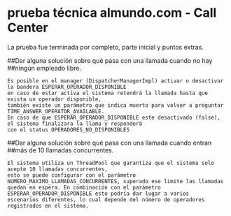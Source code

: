 # prueba técnica almundo.com - Call Center

La prueba fue terminada por completo, parte inicial y puntos extras.

##Dar alguna solución sobre qué pasa con una llamada cuando no hay
##ningún empleado libre.

	Es posible en el manager (DispatcherManagerImpl) activar o desactivar la bandera ESPERAR_OPERADOR_DISPONIBLE
	en caso de estar activa el sistema retendrá la llamada hasta que exista un operador disponible, 
	también existe un parámetro	que indica muerto para volver a preguntar TIME_ANSWER_OPERATOR_AVAILABLE. 
	En caso de que ESPERAR_OPERADOR_DISPONIBLE este desactivado (false), el sistema finalizara la llama y responderá 
	con el status OPERADORES_NO_DISPONIBLES
	
##Dar alguna solución sobre qué pasa con una llamada cuando entran
##más de 10 llamadas concurrentes.

	El sistema utiliza un ThreadPool que garantiza que el sistema solo acepte 10 llamadas concurrentes, 
	esto se puede configurar con el parámetro NUMERO_MAXIMO_LLAMADAS_CONCURRENTES, superado ese limite las llamadas
	quedan en espera. En combinación con el parámetro ESPERAR_OPERADOR_DISPONIBLE esto podría dar lugar a varios
	escenarios diferentes, lo cual depende del número de operadores registrados en el sistema.
	